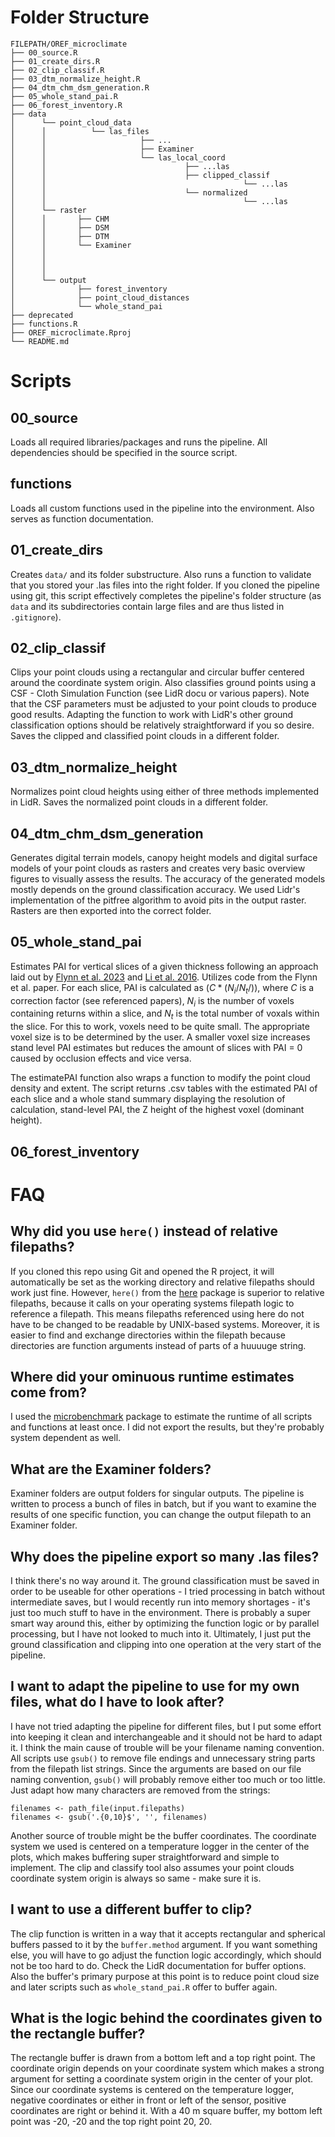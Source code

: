 # Folder Structure
```
FILEPATH/OREF_microclimate
├── 00_source.R                            
├── 01_create_dirs.R
├── 02_clip_classif.R
├── 03_dtm_normalize_height.R
├── 04_dtm_chm_dsm_generation.R
├── 05_whole_stand_pai.R
├── 06_forest_inventory.R
├── data
│      └── point_cloud_data
│      │          └── las_files
│      │                     ├── ...
│      │                     ├── Examiner
│      │                     └── las_local_coord
│      │                               ├── ...las
│      │                               ├── clipped_classif
│      │                                            └── ...las
│      │                               └── normalized
│      │                                            └── ...las
│      └── raster
│      │       ├── CHM
│      │       ├── DSM
│      │       ├── DTM
│      │       └── Examiner
│      │
│      │
│      │
│      └── output
│              ├── forest_inventory
│              ├── point_cloud_distances
│              └── whole_stand_pai
├── deprecated
├── functions.R
├── OREF_microclimate.Rproj
└── README.md
```
# Scripts
## 00_source
Loads all required libraries/packages and runs the pipeline. All dependencies should be specified in the source script.   
## functions
Loads all custom functions used in the pipeline into the environment. Also serves as function documentation. 
## 01_create_dirs
Creates ```data/``` and its folder substructure. Also runs a function to validate that you stored your .las files into the right folder. If you cloned the pipeline using git, this script effectively completes the pipeline's folder structure (as ```data``` and its subdirectories contain large files and are thus listed in ```.gitignore```). 
## 02_clip_classif
Clips your point clouds using a rectangular and circular buffer centered around the coordinate system origin. Also classifies ground points using a CSF - Cloth Simulation Function (see LidR docu or various papers). Note that the CSF parameters must be adjusted to your point clouds to produce good results. Adapting the function to work with LidR's other ground classification options should be relatively straightforward if you so desire. Saves the clipped and classified point clouds in a different folder. 
## 03_dtm_normalize_height
Normalizes point cloud heights using either of three methods implemented in LidR. Saves the normalized point clouds in a different folder.
## 04_dtm_chm_dsm_generation
Generates digital terrain models, canopy height models and digital surface models of your point clouds as rasters and creates very basic overview figures to visually assess the results. The accuracy of the generated models mostly depends on the ground classification accuracy. We used Lidr's implementation of the pitfree algorithm to avoid pits in the output raster. Rasters are then exported into the correct folder. 
## 05_whole_stand_pai
Estimates PAI for vertical slices of a given thickness following an approach laid out by [Flynn et al. 2023](https://bg.copernicus.org/articles/20/2769/2023/) and [Li et al. 2016](https://www.tandfonline.com/doi/abs/10.1080/07038992.2016.1220829?journalCode=ujrs20). Utilizes code from the Flynn et al. paper. For each slice, PAI is calculated as $`(C * (N_{i}/N_{t}/))`$, where $`C`$ is a correction factor (see referenced papers), $`N_{i}`$ is the number of voxels containing returns within a slice, and $`N_{t}`$ is the total number of voxals within the slice. For this to work, voxels need to be quite small. The appropriate voxel size is to be determined by the user. A smaller voxel size increases stand level PAI estimates but reduces the amount of slices with PAI = 0 caused by occlusion effects and vice versa. 

The estimatePAI function also wraps a function to modify the point cloud density and extent. The script returns .csv tables with the estimated PAI of each slice and a whole stand summary displaying the resolution of calculation, stand-level PAI, the Z height of the highest voxel (dominant height).   
## 06_forest_inventory

# FAQ
## Why did you use ```here()``` instead of relative filepaths? 
If you cloned this repo using Git and opened the R project, it will automatically be set as the working directory and relative filepaths should work just fine. However, ```here()``` from the [here](https://here.r-lib.org/) package is superior to relative filepaths, because it calls on your operating systems filepath logic to reference a filepath. This means filepaths referenced using here do not have to be changed to be readable by UNIX-based systems. Moreover, it is easier to find and exchange directories within the filepath because directories are function arguments instead of parts of a huuuuge string. 

## Where did your ominuous runtime estimates come from?
I used the [microbenchmark](https://github.com/joshuaulrich/microbenchmark/) package to estimate the runtime of all scripts and functions at least once. I did not export the results, but they're probably system dependent as well. 

## What are the Examiner folders?
Examiner folders are output folders for singular outputs. The pipeline is written to process a bunch of files in batch, but if you want to examine the results of one specific function, you can change the output filepath to an Examiner folder.

## Why does the pipeline export so many .las files?
I think there's no way around it. The ground classification must be saved in order to be useable for other operations - I tried processing in batch without intermediate saves, but I would recently run into memory shortages - it's just too much stuff to have in the environment. There is probably a super smart way around this, either by optimizing the function logic or by parallel processing, but I have not looked to much into it. Ultimately, I just put the ground classification and clipping into one operation at the very start of the pipeline.

## I want to adapt the pipeline to use for my own files, what do I have to look after? 
I have not tried adapting the pipeline for different files, but I put some effort into keeping it clean and interchangeable and it should not be hard to adapt it. I think the main cause of trouble will be your filename naming convention. All scripts use ```gsub()``` to remove file endings and unnecessary string parts from the filepath list strings. Since the arguments are based on our file naming convention,
```gsub()``` will probably remove either too much or too little. Just adapt how many characters are removed from the strings:
```
filenames <- path_file(input.filepaths)
filenames <- gsub('.{0,10}$', '', filenames)
```
Another source of trouble might be the buffer coordinates. The coordinate system we used is centered on a temperature logger in the center of the plots, which makes buffering super straightforward and simple to implement. The clip and classify tool also assumes your point clouds coordinate system origin is always so same - make sure it is.

## I want to use a different buffer to clip?
The clip function is written in a way that it accepts rectangular and spherical buffers passed to it by the ```buffer.method``` argument. If you want something else, you will have to go adjust the function logic accordingly, which should not be too hard to do. Check the LidR documentation for buffer options. Also the buffer's primary purpose at this point is to reduce point cloud size and later scripts such as ```whole_stand_pai.R``` offer to buffer again.

## What is the logic behind the coordinates given to the rectangle buffer?
The rectangle buffer is drawn from a bottom left and a top right point. The coordinate origin depends on your coordinate system which makes a strong argument for setting a coordinate system origin in the center of your plot. Since our coordinate systems is centered on the temperature logger, negative coordinates or either in front or left of the sensor, positive coordinates are right or behind it. With a 40 m square buffer, my bottom left point was -20, -20 and the top right point 20, 20.
